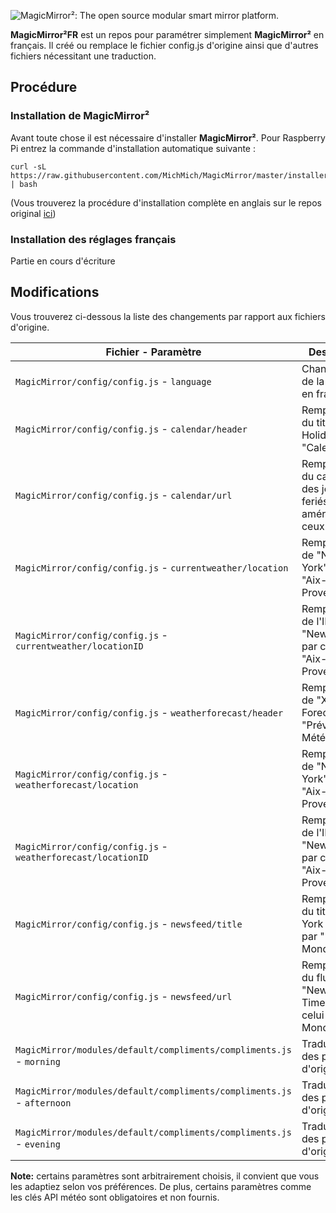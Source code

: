 ![MagicMirror²: The open source modular smart mirror platform. ](https://github.com/MichMich/MagicMirror/blob/master/.github/header.png)

**MagicMirror²FR** est un repos pour paramétrer simplement **MagicMirror²** en français. Il créé ou remplace le fichier config.js d'origine ainsi que d'autres fichiers nécessitant une traduction.

## Procédure

### Installation de MagicMirror²
Avant toute chose il est nécessaire d'installer **MagicMirror²**. Pour Raspberry Pi entrez la commande d'installation automatique suivante :
````
curl -sL https://raw.githubusercontent.com/MichMich/MagicMirror/master/installers/raspberry.sh | bash
````

(Vous trouverez la procédure d'installation complète en anglais sur le repos original [ici](https://github.com/MichMich/MagicMirror))

### Installation des réglages français
Partie en cours d'écriture

## Modifications

Vous trouverez ci-dessous la liste des changements par rapport aux fichiers d'origine.

| **Fichier** - **Paramètre** | **Description** |
| --- | --- |
| `MagicMirror/config/config.js` - `language` | Changement de la langue en français |
| `MagicMirror/config/config.js` - `calendar/header` | Remplacement du titre "US Holidays" par "Calendrier" |
| `MagicMirror/config/config.js` - `calendar/url` | Remplacement du calendrier des jours feriés américains par ceux français |
| `MagicMirror/config/config.js` - `currentweather/location` | Remplacement de "New-York" par "Aix-en-Provence" |
| `MagicMirror/config/config.js` - `currentweather/locationID` | Remplacement de l'ID de "New-York" par celui de "Aix-en-Provence" |
| `MagicMirror/config/config.js` - `weatherforecast/header` | Remplacement de "Xeather Forecast" par "Prévisions Météo" |
| `MagicMirror/config/config.js` - `weatherforecast/location` | Remplacement de "New-York" par "Aix-en-Provence" |
| `MagicMirror/config/config.js` - `weatherforecast/locationID` | Remplacement de l'ID de "New-York" par celui de "Aix-en-Provence" |
| `MagicMirror/config/config.js` - `newsfeed/title` | Remplacement du titre "New-York Times" par "Le Monde" |
| `MagicMirror/config/config.js` - `newsfeed/url` | Remplacement du flux RSS du "New-York Times" par celui de "Le Monde" |
| `MagicMirror/modules/default/compliments/compliments.js` - `morning` | Traduction des phrases d'origine |
| `MagicMirror/modules/default/compliments/compliments.js` - `afternoon` | Traduction des phrases d'origine |
| `MagicMirror/modules/default/compliments/compliments.js` - `evening` | Traduction des phrases d'origine |

**Note:** certains paramètres sont arbitrairement choisis, il convient que vous les adaptiez selon vos préférences. De plus, certains paramètres comme les clés API météo sont obligatoires et non fournis.
